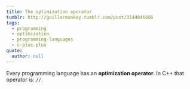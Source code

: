 ```yaml
---
title: The optimization operator
tumblr: http://guillermonkey.tumblr.com/post/3144846606
tags:
  - programming
  - optimization
  - programming-languages
  - c-plus-plus
quote:
  author: null
---
```


Every programming language has an **optimization operator**. In C++ that operator is: `//`.

